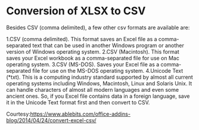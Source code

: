 # Conversion of XLSX to CSV
Besides CSV (comma delimited), a few other csv formats are available are:


1.CSV (comma delimited). This format saves an Excel file as a comma-separated text that can be used in another Windows program or another version of Windows operating system.
2.CSV (Macintosh). This format saves your Excel workbook as a comma-separated file for use on Mac operating system.
3.CSV (MS-DOS). Saves your Excel file as a comma-separated file for use on the MS-DOS operating system.
4.Unicode Text (*txt). This is a computing industry standard supported by almost all current operating systems including Windows, Macintosh, Linux and Solaris Unix. It can handle characters of almost all modern languages and even some ancient ones. So, if you Excel file contains data in a foreign language, save it in the Unicode Text format first and then convert to CSV.

Courtesy:https://www.ablebits.com/office-addins-blog/2014/04/24/convert-excel-csv/
